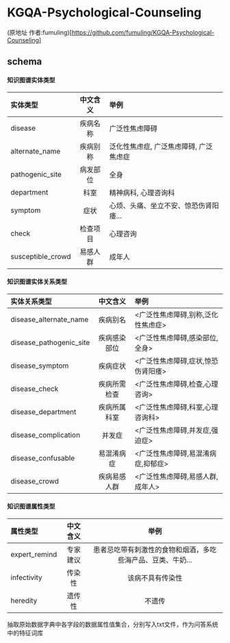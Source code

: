 # KGQA-Psychological-Counseling

(原地址 作者:fumuling)[https://github.com/fumuling/KGQA-Psychological-Counseling]



## schema

#### 知识图谱实体类型

| 实体类型          | 中文含义 | 举例                                   |
| :---------------- | :------: | :------------------------------------- |
| disease           | 疾病名称 | 广泛性焦虑障碍                         |
| alternate_name    | 疾病别称 | 泛化性焦虑症, 广泛焦虑障碍, 广泛焦虑症 |
| pathogenic_site   | 病发部位 | 全身                                   |
| department        |   科室   | 精神病科, 心理咨询科                   |
| symptom           |   症状   | 心烦、头痛、坐立不安、惊恐伤肾阳痿...  |
| check             | 检查项目 | 心理咨询                               |
| susceptible_crowd | 易感人群 | 成年人                                 |

#### 知识图谱实体关系类型

| 实体关系类型            |   中文含义   | 举例                               |
| :---------------------- | :----------: | :--------------------------------- |
| disease_alternate_name  |   疾病别名   | <广泛性焦虑障碍,别称,泛化性焦虑症> |
| disease_pathogenic_site | 疾病感染部位 | <广泛性焦虑障碍,感染部位,全身>     |
| disease_symptom         |   疾病症状   | <广泛性焦虑障碍,症状,惊恐伤肾阳痿> |
| disease_check           | 疾病所需检查 | <广泛性焦虑障碍,检查,心理咨询>     |
| disease_department      | 疾病所属科室 | <广泛性焦虑障碍,科室,心理咨询科>   |
| disease_complication    |    并发症    | <广泛性焦虑障碍,并发症,强迫症>     |
| disease_confusable      |  易混淆病症  | <广泛性焦虑障碍,易混淆病症,抑郁症> |
| disease_crowd           | 疾病易感人群 | <广泛性焦虑障碍,易感人群,成年人>   |

#### 知识图谱属性类型

| 属性类型      | 中文含义 |                            举例                             |
| :------------ | :------: | :---------------------------------------------------------: |
| expert_remind | 专家建议 | 患者忌吃带有刺激性的食物和烟酒，多吃些海产品、豆类、牛奶... |
| infectivity   |  传染性  |                      该病不具有传染性                       |
| heredity      |  遗传性  |                           不遗传                            |





抽取原始数据字典中各字段的数据属性值集合，分别写入txt文件，作为问答系统中的特征词库
